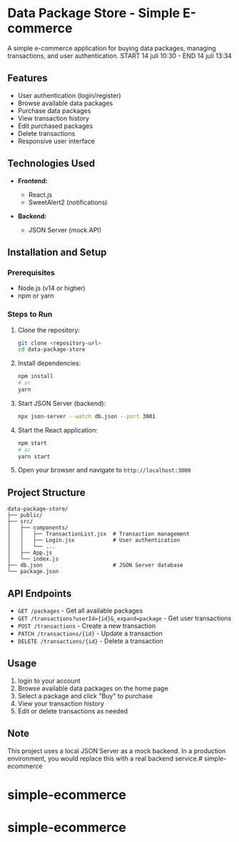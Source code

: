 # Data Package Store - Simple E-commerce

A simple e-commerce application for buying data packages, managing transactions, and user authentication.
START 14 juli 10:30 - END 14 juli 13:34

## Features

- User authentication (login/register)
- Browse available data packages
- Purchase data packages
- View transaction history
- Edit purchased packages
- Delete transactions
- Responsive user interface

## Technologies Used

- **Frontend:**
  - React.js
  - SweetAlert2 (notifications)
  
- **Backend:**
  - JSON Server (mock API)

## Installation and Setup

### Prerequisites
- Node.js (v14 or higher)
- npm or yarn

### Steps to Run

1. Clone the repository:
   ```bash
   git clone <repository-url>
   cd data-package-store
   ```

2. Install dependencies:
   ```bash
   npm install
   # or
   yarn
   ```

3. Start JSON Server (backend):
   ```bash
   npx json-server --watch db.json --port 3001
   ```

4. Start the React application:
   ```bash
   npm start
   # or
   yarn start
   ```

5. Open your browser and navigate to `http://localhost:3000`

## Project Structure

```
data-package-store/
├── public/
├── src/
│   ├── components/
│   │   ├── TransactionList.jsx  # Transaction management
│   │   ├── Login.jsx            # User authentication
│   │   └── ...
│   ├── App.js
│   └── index.js
├── db.json                      # JSON Server database
└── package.json
```

## API Endpoints

- `GET /packages` - Get all available packages
- `GET /transactions?userId={id}&_expand=package` - Get user transactions
- `POST /transactions` - Create a new transaction
- `PATCH /transactions/{id}` - Update a transaction
- `DELETE /transactions/{id}` - Delete a transaction

## Usage

1. login to your account
2. Browse available data packages on the home page
3. Select a package and click "Buy" to purchase
4. View your transaction history
5. Edit or delete transactions as needed

## Note

This project uses a local JSON Server as a mock backend. In a production environment, you would replace this with a real backend service.# simple-ecommerce
# simple-ecommerce
# simple-ecommerce
